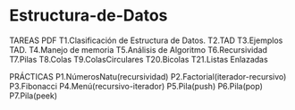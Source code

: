 # Estructura-de-Datos
TAREAS PDF
T1.Clasificación de Estructura de Datos.
T2.TAD
T3.Ejemplos TAD.
T4.Manejo de memoria
T5.Análisis de Algoritmo
T6.Recursividad
T7.Pilas
T8.Colas
T9.ColasCirculares
T20.Bicolas
T21.Listas Enlazadas

PRÁCTICAS
P1.NúmerosNatu(recursividad)
P2.Factorial(iterador-recursivo)
P3.Fibonacci
P4.Menú(recursivo-iterador)
P5.Pila(push)
P6.Pila(pop)
P7.Pila(peek)


